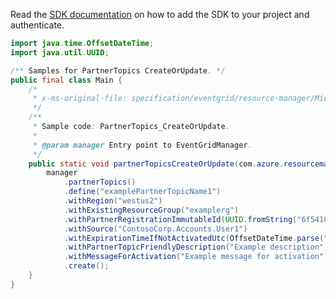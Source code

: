 Read the [SDK documentation](https://github.com/Azure/azure-sdk-for-java/blob/azure-resourcemanager-eventgrid_1.2.0-beta.1/sdk/eventgrid/azure-resourcemanager-eventgrid/README.md) on how to add the SDK to your project and authenticate.

```java
import java.time.OffsetDateTime;
import java.util.UUID;

/** Samples for PartnerTopics CreateOrUpdate. */
public final class Main {
    /*
     * x-ms-original-file: specification/eventgrid/resource-manager/Microsoft.EventGrid/preview/2021-10-15-preview/examples/PartnerTopics_CreateOrUpdate.json
     */
    /**
     * Sample code: PartnerTopics_CreateOrUpdate.
     *
     * @param manager Entry point to EventGridManager.
     */
    public static void partnerTopicsCreateOrUpdate(com.azure.resourcemanager.eventgrid.EventGridManager manager) {
        manager
            .partnerTopics()
            .define("examplePartnerTopicName1")
            .withRegion("westus2")
            .withExistingResourceGroup("examplerg")
            .withPartnerRegistrationImmutableId(UUID.fromString("6f541064-031d-4cc8-9ec3-a3b4fc0f7185"))
            .withSource("ContosoCorp.Accounts.User1")
            .withExpirationTimeIfNotActivatedUtc(OffsetDateTime.parse("2022-03-23T23:06:13.109Z"))
            .withPartnerTopicFriendlyDescription("Example description")
            .withMessageForActivation("Example message for activation")
            .create();
    }
}
```
